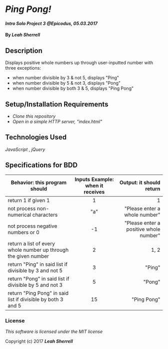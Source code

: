 # _Ping Pong!_

#### _Intro Solo Project 3 @Epicodus, 05.03.2017_

#### By _**Leah Sherrell**_

## Description

Displays positive whole numbers up through user-inputted number with three exceptions:  
- when number divisible by 3 & not 5, displays "Ping"
- when number divisible by 5 & not 3, displays "Pong"
- when number divisible by both 3 & 5, displays "Ping Pong"

## Setup/Installation Requirements

* _Clone this repository_
* _Open in a simple HTTP server, "index.html"_

## Technologies Used

_JavaScript_ ,
_jQuery_

## Specifications for BDD
| Behavior: this program should| Inputs Example: when it receives | Output: it should return|
|------------------|:-------------:|------:|
|return 1 if given 1|1|1|
|not process non-numerical characters|"a"|"Please enter a whole number"|
|not process negative numbers or 0|-1|"Please enter a positive whole number"|
|return a list of every whole number up through the given number|2|1, 2|
|return "Ping" in said list if divisible by 3 and not 5 |3|"Ping"|
|return "Pong" in said list if divisible by 5 and not 3|5|"Pong"|
|return "Ping Pong" in said list if divisible by both 3 and 5|15|"Ping Pong"|



### License

*This software is licensed under the MIT license*

Copyright (c) 2017 **_Leah Sherrell_**
